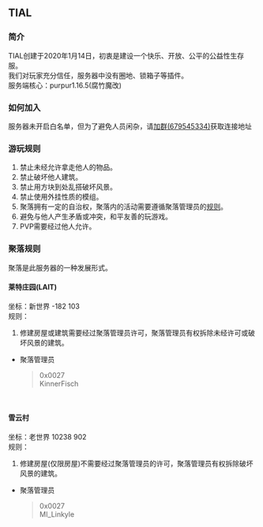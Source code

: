 ## TIAL

### 简介
TIAL创建于2020年1月14日，初衷是建设一个快乐、开放、公平的公益性生存服。  
我们对玩家充分信任，服务器中没有圈地、锁箱子等插件。  
服务端核心：purpur1.16.5(腐竹魔改)
### 如何加入
服务器未开启白名单，但为了避免人员闲杂，请[加群(679545334)](https://jq.qq.com/?_wv=1027&k=t35mfAFG)获取连接地址

### 游玩规则
1. 禁止未经允许拿走他人的物品。
2. 禁止破坏他人建筑。
3. 禁止用方块到处乱搭破坏风景。
4. 禁止使用外挂性质的模组。
5. 聚落拥有一定的自治权，聚落内的活动需要遵循聚落管理员的[规则](index.md#聚落规则)。
6. 避免与他人产生矛盾或冲突，和平友善的玩游戏。
7. PVP需要经过他人允许。

### 聚落规则
聚落是此服务器的一种发展形式。

#### 莱特庄园(LAIT)
坐标：新世界 -182 103  
规则：
1. 修建房屋或建筑需要经过聚落管理员许可，聚落管理员有权拆除未经许可或破坏风景的建筑。
* 聚落管理员
  > 0x0027  
  > KinnerFisch

<br/>

#### 雪云村
坐标：老世界 10238 902  
规则：
1. 修建房屋(仅限房屋)不需要经过聚落管理员的许可，聚落管理员有权拆除破坏风景的建筑。
* 聚落管理员
  > 0x0027  
  > MI_Linkyle


